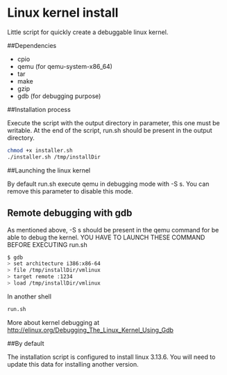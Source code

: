 # Linux kernel install

Little script for quickly create a debuggable linux kernel. 

##Dependencies 

- cpio 
- qemu (for qemu-system-x86_64)
- tar
- make
- gzip
- gdb (for debugging purpose)


##Installation process

Execute the script with the output directory in parameter, this one must be writable. 
At the end of the script, run.sh should be present in the output directory. 

```bash
chmod +x installer.sh 
./installer.sh /tmp/installDir
```

##Launching the linux kernel

By default run.sh execute qemu in debugging mode with -S s. You can remove this parameter to disable this mode. 

## Remote debugging with gdb 

As mentioned above, -S s should be present in the qemu command for be able to debug the kernel. 
YOU HAVE TO LAUNCH THESE COMMAND BEFORE EXECUTING run.sh 

```bash 
$ gdb 
> set architecture i386:x86-64
> file /tmp/installDir/vmlinux
> target remote :1234
> load /tmp/installDir/vmlinux
```

In another shell

```bash 
run.sh
```

More about kernel debugging at http://elinux.org/Debugging_The_Linux_Kernel_Using_Gdb

##By default

The installation script is configured to install linux 3.13.6. 
You will need to update this data for installing another version. 
